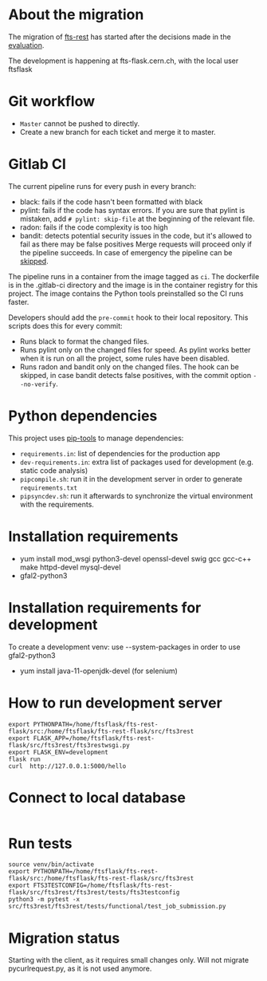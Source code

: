 # About the migration
The migration of [fts-rest](https://gitlab.cern.ch:8443/fts/fts-rest) has started after the decisions made in 
the [evaluation](https://its.cern.ch/jira/browse/FTS-1496).

The development is happening at fts-flask.cern.ch, with the local user ftsflask 

# Git workflow
- `Master` cannot be pushed to directly.
- Create a new branch for each ticket and merge it to master.

# Gitlab CI
The current pipeline runs for every push in every branch:
- black: fails if the code hasn't been formatted with black
- pylint: fails if the code has syntax errors. If you are sure that pylint is mistaken, add `# pylint: skip-file` at
 the beginning of the relevant file.
- radon: fails if the code complexity is too high
- bandit: detects potential security issues in the code, but it's allowed to fail as there may be false positives
Merge requests will proceed only if the pipeline succeeds.
In case of emergency the pipeline can be [skipped](https://docs.gitlab.com/ee/ci/yaml/#skipping-jobs).

The pipeline runs in a container from the image tagged as `ci`. The dockerfile is in the .gitlab-ci directory and the image is in the container registry for this project. The image contains the Python tools preinstalled so the CI runs faster.

Developers should add the `pre-commit` hook to their local repository. This scripts does this for every commit:
- Runs black to format the changed files.
- Runs pylint only on the changed files for speed. As pylint works better when it is run on all the project, some rules have been disabled.
- Runs radon and bandit only on the changed files.
The hook can be skipped, in case bandit detects false positives, with the commit option `--no-verify`.

# Python dependencies
This project uses [pip-tools](https://github.com/jazzband/pip-tools) to manage dependencies:
- `requirements.in`: list of dependencies for the production app
- `dev-requirements.in`: extra list of packages used for development (e.g. static code analysis)
- `pipcompile.sh`: run it in the development server in order to generate `requirements.txt`
- `pipsyncdev.sh`: run it afterwards to synchronize the virtual environment with the requirements.

# Installation requirements
- yum install mod_wsgi python3-devel openssl-devel swig gcc gcc-c++ make httpd-devel mysql-devel
- gfal2-python3
# Installation requirements for development
To create a development venv: use --system-packages in order to use gfal2-python3
- yum install java-11-openjdk-devel (for selenium)

# How to run development server
```
export PYTHONPATH=/home/ftsflask/fts-rest-flask/src:/home/ftsflask/fts-rest-flask/src/fts3rest 
export FLASK_APP=/home/ftsflask/fts-rest-flask/src/fts3rest/fts3restwsgi.py
export FLASK_ENV=development
flask run 
curl  http://127.0.0.1:5000/hello
```
# Connect to local database
```

```
# Run tests 
```
source venv/bin/activate
export PYTHONPATH=/home/ftsflask/fts-rest-flask/src:/home/ftsflask/fts-rest-flask/src/fts3rest 
export FTS3TESTCONFIG=/home/ftsflask/fts-rest-flask/src/fts3rest/fts3rest/tests/fts3testconfig
python3 -m pytest -x src/fts3rest/fts3rest/tests/functional/test_job_submission.py 
```
# Migration status
Starting with the client, as it requires small changes only. Will not migrate pycurlrequest.py, as it is not used
 anymore. 